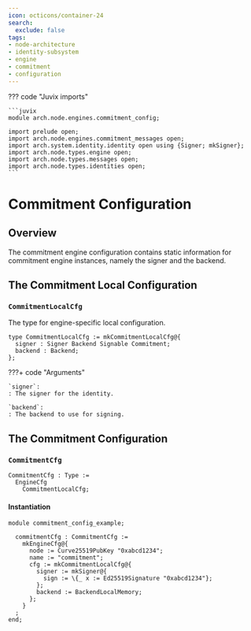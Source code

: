 ```yaml
---
icon: octicons/container-24
search:
  exclude: false
tags:
- node-architecture
- identity-subsystem
- engine
- commitment
- configuration
---
```


??? code "Juvix imports"

    ```juvix
    module arch.node.engines.commitment_config;

    import prelude open;
    import arch.node.engines.commitment_messages open;
    import arch.system.identity.identity open using {Signer; mkSigner};
    import arch.node.types.engine open;
    import arch.node.types.messages open;
    import arch.node.types.identities open;
    ```

# Commitment Configuration

## Overview

The commitment engine configuration contains static information for commitment engine instances, namely the signer and the backend.

## The Commitment Local Configuration

### `CommitmentLocalCfg`

The type for engine-specific local configuration.

<!-- --8<-- [start:CommitmentLocalCfg] -->
```juvix
type CommitmentLocalCfg := mkCommitmentLocalCfg@{
  signer : Signer Backend Signable Commitment;
  backend : Backend;
};
```
<!-- --8<-- [end:CommitmentLocalCfg] -->

???+ code "Arguments"

    `signer`:
    : The signer for the identity.

    `backend`:
    : The backend to use for signing.

## The Commitment Configuration

### `CommitmentCfg`

<!-- --8<-- [start:CommitmentCfg] -->
```juvix
CommitmentCfg : Type :=
  EngineCfg
    CommitmentLocalCfg;
```
<!-- --8<-- [end:CommitmentCfg] -->

#### Instantiation

<!-- --8<-- [start:commitmentCfg] -->
```juvix extract-module-statements
module commitment_config_example;

  commitmentCfg : CommitmentCfg :=
    mkEngineCfg@{
      node := Curve25519PubKey "0xabcd1234";
      name := "commitment";
      cfg := mkCommitmentLocalCfg@{
        signer := mkSigner@{
          sign := \{_ x := Ed25519Signature "0xabcd1234"};
        };
        backend := BackendLocalMemory;
      };
    }
  ;
end;
```
<!-- --8<-- [end:commitmentCfg] -->
